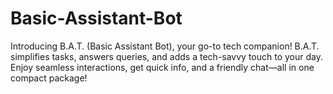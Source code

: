 # Basic-Assistant-Bot
Introducing B.A.T. (Basic Assistant Bot), your go-to tech companion! B.A.T. simplifies tasks, answers queries, and adds a tech-savvy touch to your day. Enjoy seamless interactions, get quick info, and a friendly chat—all in one compact package!
